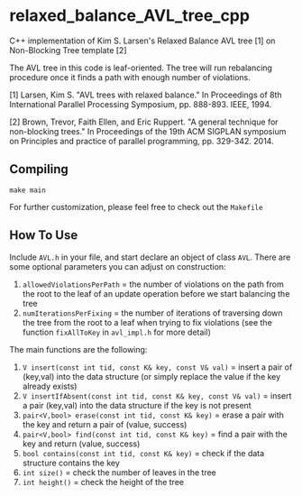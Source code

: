 # relaxed_balance_AVL_tree_cpp
C++ implementation of Kim S. Larsen's Relaxed Balance AVL tree [1] on Non-Blocking Tree template [2]

The AVL tree in this code is leaf-oriented. The tree will run rebalancing procedure once it finds a path with enough number of violations.

[1] Larsen, Kim S. "AVL trees with relaxed balance." In Proceedings of 8th International Parallel Processing Symposium, pp. 888-893. IEEE, 1994.

[2] Brown, Trevor, Faith Ellen, and Eric Ruppert. "A general technique for non-blocking trees." In Proceedings of the 19th ACM SIGPLAN symposium on Principles and practice of parallel programming, pp. 329-342. 2014.

## Compiling

```
make main
```

For further customization, please feel free to check out the `Makefile`

## How To Use

Include `AVL.h` in your file, and start declare an object of class `AVL`. 
There are some optional parameters you can adjust on construction:

1. `allowedViolationsPerPath` = the number of violations on the path from the root to the leaf of an update operation before we start balancing the tree
2. `numIterationsPerFixing` = the number of iterations of traversing down the tree from the root to a leaf when trying to fix violations (see the function `fixAllToKey` in `avl_impl.h` for more detail)

The main functions are the following:

1. `V insert(const int tid, const K& key, const V& val)` = insert a pair of (key,val) into the data structure (or simply replace the value if the key already exists)
2. `V insertIfAbsent(const int tid, const K& key, const V& val)` = insert a pair (key,val) into the data structure if the key is not present
3. `pair<V,bool> erase(const int tid, const K& key)` = erase a pair with the key and return a pair of (value, success)
4. `pair<V,bool> find(const int tid, const K& key)` = find a pair with the key and return (value, success)
5. `bool contains(const int tid, const K& key)` = check if the data structure contains the key
6. `int size()` = check the number of leaves in the tree
7. `int height()` = check the height of the tree

